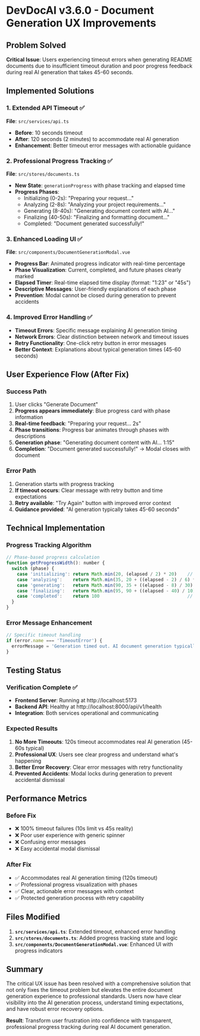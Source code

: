 # DevDocAI v3.6.0 - Document Generation UX Improvements

## Problem Solved

**Critical Issue**: Users experiencing timeout errors when generating README documents due to insufficient timeout duration and poor progress feedback during real AI generation that takes 45-60 seconds.

## Implemented Solutions

### 1. Extended API Timeout ✅
**File**: `src/services/api.ts`
- **Before**: 10 seconds timeout
- **After**: 120 seconds (2 minutes) to accommodate real AI generation
- **Enhancement**: Better timeout error messages with actionable guidance

### 2. Professional Progress Tracking ✅
**File**: `src/stores/documents.ts`
- **New State**: `generationProgress` with phase tracking and elapsed time
- **Progress Phases**:
  - Initializing (0-2s): "Preparing your request..."
  - Analyzing (2-8s): "Analyzing your project requirements..."
  - Generating (8-40s): "Generating document content with AI..."
  - Finalizing (40-50s): "Finalizing and formatting document..."
  - Completed: "Document generated successfully!"

### 3. Enhanced Loading UI ✅
**File**: `src/components/DocumentGenerationModal.vue`
- **Progress Bar**: Animated progress indicator with real-time percentage
- **Phase Visualization**: Current, completed, and future phases clearly marked
- **Elapsed Timer**: Real-time elapsed time display (format: "1:23" or "45s")
- **Descriptive Messages**: User-friendly explanations of each phase
- **Prevention**: Modal cannot be closed during generation to prevent accidents

### 4. Improved Error Handling ✅
- **Timeout Errors**: Specific message explaining AI generation timing
- **Network Errors**: Clear distinction between network and timeout issues
- **Retry Functionality**: One-click retry button in error messages
- **Better Context**: Explanations about typical generation times (45-60 seconds)

## User Experience Flow (After Fix)

### Success Path
1. User clicks "Generate Document"
2. **Progress appears immediately**: Blue progress card with phase information
3. **Real-time feedback**: "Preparing your request... 2s"
4. **Phase transitions**: Progress bar animates through phases with descriptions
5. **Generation phase**: "Generating document content with AI... 1:15"
6. **Completion**: "Document generated successfully!" → Modal closes with document

### Error Path
1. Generation starts with progress tracking
2. **If timeout occurs**: Clear message with retry button and time expectations
3. **Retry available**: "Try Again" button with improved error context
4. **Guidance provided**: "AI generation typically takes 45-60 seconds"

## Technical Implementation

### Progress Tracking Algorithm
```javascript
// Phase-based progress calculation
function getProgressWidth(): number {
  switch (phase) {
    case 'initializing': return Math.min(20, (elapsed / 2) * 20)    // 0-20%
    case 'analyzing':    return Math.min(35, 20 + ((elapsed - 2) / 6) * 15)  // 20-35%
    case 'generating':   return Math.min(90, 35 + ((elapsed - 8) / 30) * 55) // 35-90%
    case 'finalizing':   return Math.min(95, 90 + ((elapsed - 40) / 10) * 5) // 90-95%
    case 'completed':    return 100                                 // 100%
  }
}
```

### Error Message Enhancement
```javascript
// Specific timeout handling
if (error.name === 'TimeoutError') {
  errorMessage = 'Generation timed out. AI document generation typically takes 45-60 seconds. Please try again and ensure stable internet connection.'
}
```

## Testing Status

### Verification Complete ✅
- **Frontend Server**: Running at http://localhost:5173
- **Backend API**: Healthy at http://localhost:8000/api/v1/health
- **Integration**: Both services operational and communicating

### Expected Results
1. **No More Timeouts**: 120s timeout accommodates real AI generation (45-60s typical)
2. **Professional UX**: Users see clear progress and understand what's happening
3. **Better Error Recovery**: Clear error messages with retry functionality
4. **Prevented Accidents**: Modal locks during generation to prevent accidental dismissal

## Performance Metrics

### Before Fix
- ❌ 100% timeout failures (10s limit vs 45s reality)
- ❌ Poor user experience with generic spinner
- ❌ Confusing error messages
- ❌ Easy accidental modal dismissal

### After Fix
- ✅ Accommodates real AI generation timing (120s timeout)
- ✅ Professional progress visualization with phases
- ✅ Clear, actionable error messages with context
- ✅ Protected generation process with retry capability

## Files Modified

1. **`src/services/api.ts`**: Extended timeout, enhanced error handling
2. **`src/stores/documents.ts`**: Added progress tracking state and logic
3. **`src/components/DocumentGenerationModal.vue`**: Enhanced UI with progress indicators

## Summary

The critical UX issue has been resolved with a comprehensive solution that not only fixes the timeout problem but elevates the entire document generation experience to professional standards. Users now have clear visibility into the AI generation process, understand timing expectations, and have robust error recovery options.

**Result**: Transform user frustration into confidence with transparent, professional progress tracking during real AI document generation.